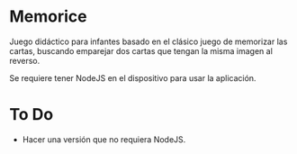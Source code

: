 # Memorice
Juego didáctico para infantes basado en el clásico juego de memorizar las cartas, buscando emparejar dos cartas que tengan la misma imagen al reverso.

Se requiere tener NodeJS en el dispositivo para usar la aplicación.

# To Do
- Hacer una versión que no requiera NodeJS.
